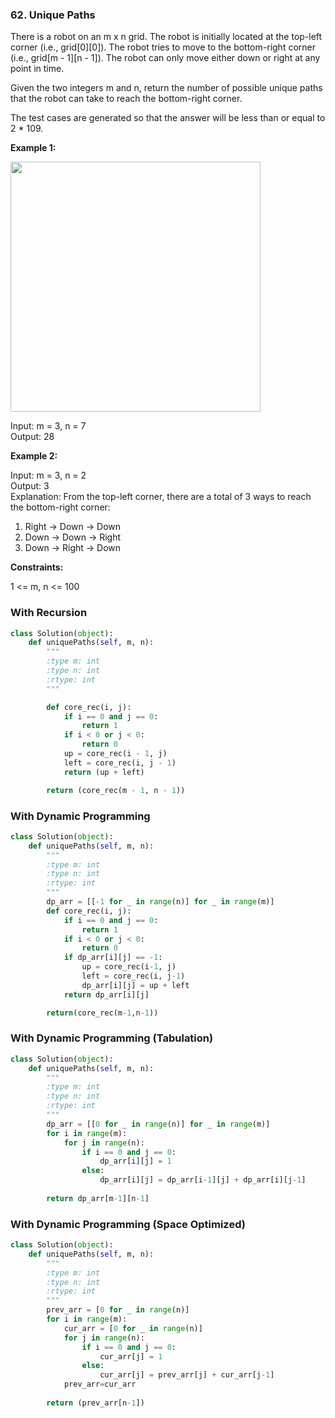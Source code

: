 ### 62. Unique Paths

There is a robot on an m x n grid. The robot is initially located at the top-left corner (i.e., grid[0][0]). The robot tries to move to the bottom-right corner (i.e., grid[m - 1][n - 1]). The robot can only move either down or right at any point in time.

Given the two integers m and n, return the number of possible unique paths that the robot can take to reach the bottom-right corner.

The test cases are generated so that the answer will be less than or equal to 2 * 109.

**Example 1:**

<img src="https://assets.leetcode.com/uploads/2018/10/22/robot_maze.png" width="400">

Input: m = 3, n = 7  
Output: 28

**Example 2:**

Input: m = 3, n = 2  
Output: 3  
Explanation: From the top-left corner, there are a total of 3 ways to reach the bottom-right corner:
1. Right -> Down -> Down
2. Down -> Down -> Right
3. Down -> Right -> Down

**Constraints:**

1 <= m, n <= 100

### With Recursion

```python
class Solution(object):
    def uniquePaths(self, m, n):
        """
        :type m: int
        :type n: int
        :rtype: int
        """

        def core_rec(i, j):
            if i == 0 and j == 0:
                return 1
            if i < 0 or j < 0:
                return 0
            up = core_rec(i - 1, j)
            left = core_rec(i, j - 1)
            return (up + left)

        return (core_rec(m - 1, n - 1))
```

### With Dynamic Programming

```python
class Solution(object):
    def uniquePaths(self, m, n):
        """
        :type m: int
        :type n: int
        :rtype: int
        """
        dp_arr = [[-1 for _ in range(n)] for _ in range(m)]
        def core_rec(i, j):
            if i == 0 and j == 0:
                return 1
            if i < 0 or j < 0:
                return 0
            if dp_arr[i][j] == -1:
                up = core_rec(i-1, j)
                left = core_rec(i, j-1)
                dp_arr[i][j] = up + left
            return dp_arr[i][j]

        return(core_rec(m-1,n-1))
```

### With Dynamic Programming (Tabulation)

```python
class Solution(object):
    def uniquePaths(self, m, n):
        """
        :type m: int
        :type n: int
        :rtype: int
        """
        dp_arr = [[0 for _ in range(n)] for _ in range(m)]
        for i in range(m):
            for j in range(n):
                if i == 0 and j == 0:
                    dp_arr[i][j] = 1
                else:
                    dp_arr[i][j] = dp_arr[i-1][j] + dp_arr[i][j-1]
        
        return dp_arr[m-1][n-1]
```

### With Dynamic Programming (Space Optimized)

```python
class Solution(object):
    def uniquePaths(self, m, n):
        """
        :type m: int
        :type n: int
        :rtype: int
        """
        prev_arr = [0 for _ in range(n)]
        for i in range(m):
            cur_arr = [0 for _ in range(n)]
            for j in range(n):
                if i == 0 and j == 0:
                    cur_arr[j] = 1
                else:
                    cur_arr[j] = prev_arr[j] + cur_arr[j-1]
            prev_arr=cur_arr
        
        return (prev_arr[n-1])
```
